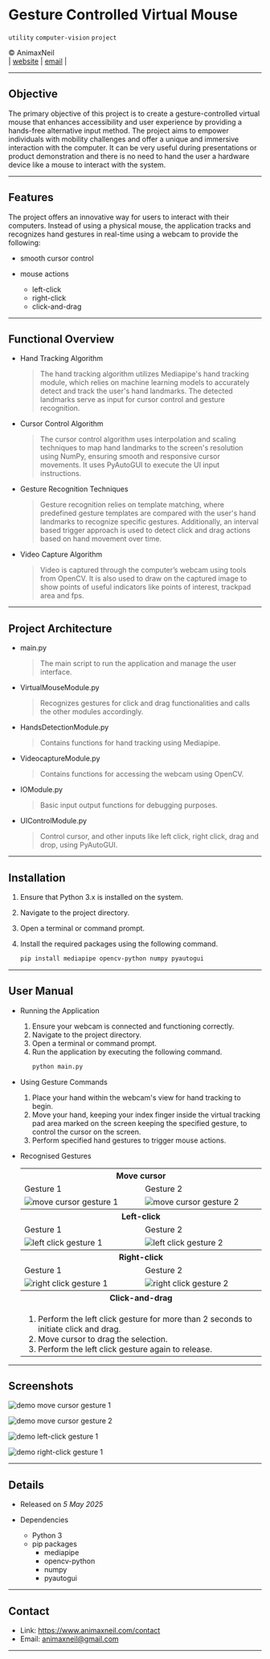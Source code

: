 # Gesture Controlled Virtual Mouse

`utility` `computer-vision` `project`

&copy; AnimaxNeil  
|
[website](https://www.animaxneil.com)
|
[email](mailto:animaxneil@gmail.com)
|

---

## Objective

The primary objective of this project is to create a gesture-controlled virtual mouse that enhances accessibility and user experience by providing a hands-free alternative input method. The project aims to empower individuals with mobility challenges and offer a unique and immersive interaction with the computer. It can be very useful during presentations or product demonstration and there is no need to hand the user a hardware device like a mouse to interact with the system.

---

## Features

The project offers an innovative way for users to interact with their computers. Instead of using a physical mouse, the application tracks and recognizes hand gestures in real-time using a webcam to provide the following:

* smooth cursor control

* mouse actions
    * left-click
    * right-click
    * click-and-drag

---

## Functional Overview

* Hand Tracking Algorithm

    > The hand tracking algorithm utilizes Mediapipe's hand tracking module, which relies on machine learning models to accurately detect and track the user's hand landmarks. The detected landmarks serve as input for cursor control and gesture recognition.

* Cursor Control Algorithm

    > The cursor control algorithm uses interpolation and scaling techniques to map hand landmarks to the screen's resolution using NumPy, ensuring smooth and responsive cursor movements. It uses PyAutoGUI to execute the UI input instructions.

* Gesture Recognition Techniques

    > Gesture recognition relies on template matching, where predefined gesture templates are compared with the user's hand landmarks to recognize specific gestures. Additionally, an interval based trigger approach is used to detect click and drag actions based on hand movement over time.

* Video Capture Algorithm

    > Video is captured through the computer’s webcam using tools from OpenCV. It is also used to draw on the captured image to show points of useful indicators like points of interest, trackpad area and fps.

---

## Project Architecture

* main.py

    > The main script to run the application and manage the user interface.

* VirtualMouseModule.py

    > Recognizes gestures for click and drag functionalities and calls the other modules accordingly.

* HandsDetectionModule.py

    > Contains functions for hand tracking using Mediapipe.

* VideocaptureModule.py

    > Contains functions for accessing the webcam using OpenCV.

* IOModule.py

    > Basic input output functions for debugging purposes.

* UIControlModule.py

    > Control cursor, and other inputs like left click, right click, drag and drop, using PyAutoGUI.

---

## Installation

1. Ensure that Python 3.x is installed on the system.

3. Navigate to the project directory.

2. Open a terminal or command prompt.

3. Install the required packages using the following command.
    ``` bash
    pip install mediapipe opencv-python numpy pyautogui
    ```

---

## User Manual

* Running the Application

    1. Ensure your webcam is connected and functioning correctly.
    2. Navigate to the project directory.
    3. Open a terminal or command prompt.
    4. Run the application by executing the following command.
        ``` bash
        python main.py
        ```

* Using Gesture Commands

    1. Place your hand within the webcam's view for hand tracking to begin.
    2. Move your hand, keeping your index finger inside the virtual tracking pad area marked on the screen keeping the specified gesture, to control the cursor on the screen.
    3. Perform specified hand gestures to trigger mouse actions.

* Recognised Gestures

    <table>
    <tr><th colspan=2>Move cursor</th></tr>
    <tr><td>Gesture 1</td><td>Gesture 2</td></tr>
    <tr>
    <td><img src="./README/move-cursor-1.png" alt="move cursor gesture 1" tooltip="move cursor gesture 1"></td>
    <td><img src="./README/move-cursor-2.png" alt="move cursor gesture 2" tooltip="move cursor gesture 2"></td>
    </tr>
    <tr><th colspan=2>Left-click</th></tr>
    <tr><td>Gesture 1</td><td>Gesture 2</td></tr>
    <tr>
    <td><img src="./README/left-click-1.png" alt="left click gesture 1" tooltip="left click gesture 1"></td>
    <td><img src="./README/left-click-2.png" alt="left click gesture 2" tooltip="left click gesture 2"></td>
    </tr>
    <tr><th colspan=2>Right-click</th></tr>
    <tr><td>Gesture 1</td><td>Gesture 2</td></tr>
    <tr>
    <td><img src="./README/right-click-1.png" alt="right click gesture 1" tooltip="right click gesture 1"></td>
    <td><img src="./README/right-click-2.png" alt="right click gesture 2" tooltip="right click gesture 2"></td>
    </tr>
    <tr><th colspan=2>Click-and-drag</th></tr>
    <tr><td colspan=2><ol>
    <li>Perform the left click gesture for more than 2 seconds to initiate click and drag.</li>
    <li>Move cursor to drag the selection.
    <li>Perform the left click gesture again to release.</li>
    </ol></td></tr>
    </table>

---

## Screenshots

![demo move cursor gesture 1](./README/demo-move-cursor-1.png "demo move cursor gesture 1")

![demo move cursor gesture 2](./README/demo-move-cursor-2.png "demo move cursor gesture 2")

![demo left-click gesture 1](./README/demo-left-click.png "demo left-click gesture 1")

![demo right-click gesture 1](./README/demo-right-click.png "demo right-click gesture 1")

---

## Details

* Released on *5 May 2025*

* Dependencies

    * Python 3
    * pip packages
        * mediapipe
        * opencv-python
        * numpy
        * pyautogui

---

## Contact

* Link: https://www.animaxneil.com/contact
* Email: animaxneil@gmail.com

---
